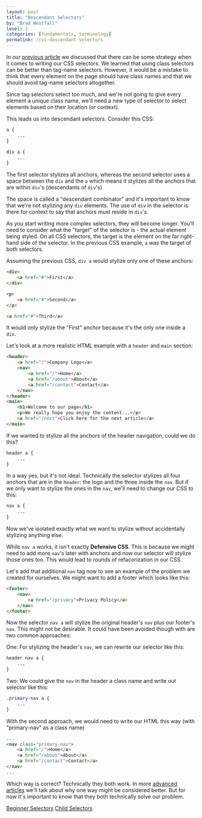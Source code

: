 ```yaml
---
layout: post
title: "Descendant Selectors"
by: "Brad Westfall"
level: 1
categories: [fundamentals, terminology]
permalink: /css-descendant-selectors
---
```


In our [previous article](/beginner-css-selectors) we discussed that there can be some strategy when it comes to writing our CSS selectors. We learned that using class selectors can be better than tag-name selectors. However, it would be a mistake to think that every element on the page should have class names and that we should avoid tag-name selectors altogether.

Since tag selectors select too much, and we're not going to give every element a unique class name, we'll need a new type of selector to select elements based on their location (or context).

This leads us into descendant selectors. Consider this CSS:

```css
a {
    ...
}

div a {
    ...
}
```

The first selector stylizes all anchors, whereas the second selector uses a space between the `div` and the `a` which means it stylizes all the anchors that are within `div`'s (descendants of `div`'s)

The space is called a "descendant combinator" and it's important to know that we're not stylizing any `div` elements. The use of `div` in the selector is there for context to say that anchors must reside in `div`'s.

As you start writing more complex selectors, they will become longer. You'll need to consider what the "target" of the selector is - the actual element being styled. On all CSS selectors, the target is the element on the far right-hand side of the selector. In the previous CSS example, `a` was the target of both selectors.

Assuming the previous CSS, `div a` would stylize only one of these anchors:

```html
<div>
    <a href="#">First</a>
</div>

<p>
    <a href="#">Second</a>
</p>

<a href="#">Third</a>
```

It would only stylize the "First" anchor because it's the only one inside a `div`.

Let's look at a more realistic HTML example with a `header` and `main` section:

```html
<header>
    <a href="/">Company Logo</a>
    <nav>
        <a href="/">Home</a>
        <a href="/about">About</a>
        <a href="/contact">Contact</a>
    </nav>
</header>
<main>
    <h1>Welcome to our page</h1>
    <p>We really hope you enjoy the content...</p>
    <a href="/next">Click here for the next article</a>
</main>
```

If we wanted to stylize all the anchors of the header navigation, could we do this?

```css
header a {
    ...
}
```

In a way yes, but it's not ideal. Technically the selector stylizes all four anchors that are in the `header`: the logo and the three inside the `nav`. But if we only want to stylize the ones in the `nav`, we'll need to change our CSS to this:

```css
nav a {
    ...
}
```

Now we've isolated exactly what we want to stylize without accidentally stylizing anything else.

While `nav a` works, it isn't exactly **Defensive CSS**. This is because we might need to add more `nav`'s later with anchors and now our selector will stylize those ones too. This would lead to rounds of refacorization in our CSS.

Let's add that additional `nav` tag now to see an example of the problem we created for ourselves. We might want to add a footer which looks like this:

```html
<footer>
    <nav>
        <a href="/privacy">Privacy Policy</a>
    </nav>
</footer>
```

Now the selector `nav a` will stylize the original header's `nav` plus our footer's `nav`. This might not be desirable. It could have been avoided though with are two common approaches:

One: For stylizing the header's `nav`, we can rewrite our selector like this:

```css
header nav a {
    ...
}
```

Two: We could give the `nav` in the header a class name and write out selector like this:

```css
.primary-nav a {
    ...
}
```

With the second approach, we would need to write our HTML this way (with "primary-nav" as a class name)

```html
...
<nav class="primary-nav">
    <a href="/">Home</a>
    <a href="/about">About</a>
    <a href="/contact">Contact</a>
</nav>
...
```

Which way is correct? Technically they both work. In more [advanced articles](/defensive-css) we'll talk about why one way might be considered better. But for now it's important to know that they both technically solve our problem.





<footer class="pagination">
    <a class="next" href="/beginner-css-selectors">Beginner Selectors</a>
    <a class="next" href="/css-child-selectors">Child Selectors</a>
</footer>
